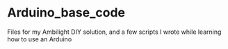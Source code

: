 # Arduino_base_code
Files for my Ambilight DIY solution, and a few scripts I wrote while learning how to use an Arduino
